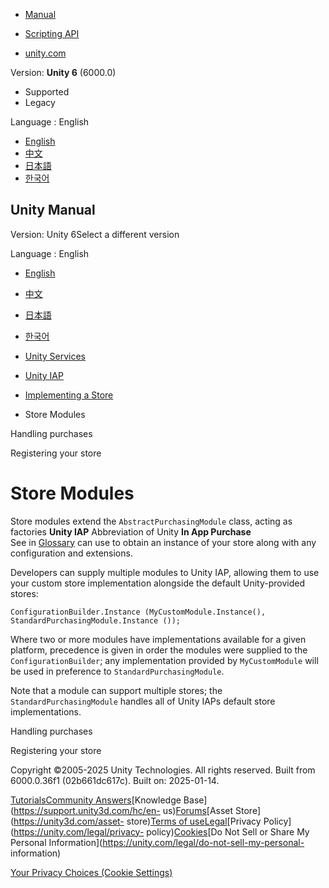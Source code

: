 [](https://docs.unity3d.com)

  * [Manual](../Manual/index.html)
  * [Scripting API](../ScriptReference/index.html)

  * [unity.com](https://unity.com/)

Version: **Unity 6** (6000.0)

  * Supported
  * Legacy

Language : English

  * [English](/Manual/UnityIAPModules.html)
  * [中文](/cn/current/Manual/UnityIAPModules.html)
  * [日本語](/ja/current/Manual/UnityIAPModules.html)
  * [한국어](/kr/current/Manual/UnityIAPModules.html)

[](https://docs.unity3d.com)

## Unity Manual

Version: Unity 6Select a different version

Language : English

  * [English](/Manual/UnityIAPModules.html)
  * [中文](/cn/current/Manual/UnityIAPModules.html)
  * [日本語](/ja/current/Manual/UnityIAPModules.html)
  * [한국어](/kr/current/Manual/UnityIAPModules.html)

  * [Unity Services](UnityServices.html)
  * [Unity IAP](UnityIAP.html)
  * [Implementing a Store](UnityIAPImplementingAStore.html)
  * Store Modules

[](UnityIAPIStoreHandlingPurchases.html)

Handling purchases

[](UnityIAPModuleRegistration.html)

Registering your store

# Store Modules

Store modules extend the `AbstractPurchasingModule` class, acting as factories
**Unity IAP** Abbreviation of Unity **In App Purchase**  
See in [Glossary](Glossary.html#UnityIAP) can use to obtain an instance of
your store along with any configuration and extensions.

Developers can supply multiple modules to Unity IAP, allowing them to use your
custom store implementation alongside the default Unity-provided stores:

    
    
    ConfigurationBuilder.Instance (MyCustomModule.Instance(), StandardPurchasingModule.Instance ());
    

Where two or more modules have implementations available for a given platform,
precedence is given in order the modules were supplied to the
`ConfigurationBuilder`; any implementation provided by `MyCustomModule` will
be used in preference to `StandardPurchasingModule`.

Note that a module can support multiple stores; the `StandardPurchasingModule`
handles all of Unity IAPs default store implementations.

[](UnityIAPIStoreHandlingPurchases.html)

Handling purchases

[](UnityIAPModuleRegistration.html)

Registering your store

Copyright ©2005-2025 Unity Technologies. All rights reserved. Built from
6000.0.36f1 (02b661dc617c). Built on: 2025-01-14.

[Tutorials](https://learn.unity.com/)[Community
Answers](https://answers.unity3d.com)[Knowledge
Base](https://support.unity3d.com/hc/en-
us)[Forums](https://forum.unity3d.com)[Asset Store](https://unity3d.com/asset-
store)[Terms of
use](https://docs.unity3d.com/Manual/TermsOfUse.html)[Legal](https://unity.com/legal)[Privacy
Policy](https://unity.com/legal/privacy-
policy)[Cookies](https://unity.com/legal/cookie-policy)[Do Not Sell or Share
My Personal Information](https://unity.com/legal/do-not-sell-my-personal-
information)

[Your Privacy Choices (Cookie Settings)](javascript:void\(0\);)

